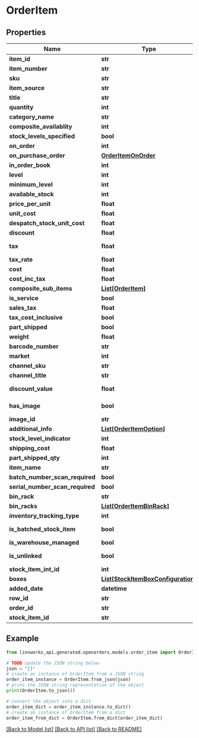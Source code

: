 # OrderItem


## Properties

Name | Type | Description | Notes
------------ | ------------- | ------------- | -------------
**item_id** | **str** |  | [optional] 
**item_number** | **str** |  | [optional] 
**sku** | **str** |  | [optional] 
**item_source** | **str** |  | [optional] 
**title** | **str** |  | [optional] 
**quantity** | **int** |  | [optional] 
**category_name** | **str** |  | [optional] 
**composite_availablity** | **int** |  | [optional] 
**stock_levels_specified** | **bool** |  | [optional] 
**on_order** | **int** |  | [optional] 
**on_purchase_order** | [**OrderItemOnOrder**](OrderItemOnOrder.md) |  | [optional] 
**in_order_book** | **int** |  | [optional] 
**level** | **int** |  | [optional] 
**minimum_level** | **int** |  | [optional] 
**available_stock** | **int** |  | [optional] 
**price_per_unit** | **float** |  | [optional] 
**unit_cost** | **float** |  | [optional] 
**despatch_stock_unit_cost** | **float** |  | [optional] 
**discount** | **float** |  | [optional] 
**tax** | **float** |  | [optional] [readonly] 
**tax_rate** | **float** |  | [optional] 
**cost** | **float** |  | [optional] 
**cost_inc_tax** | **float** |  | [optional] 
**composite_sub_items** | [**List[OrderItem]**](OrderItem.md) |  | [optional] 
**is_service** | **bool** |  | [optional] 
**sales_tax** | **float** |  | [optional] 
**tax_cost_inclusive** | **bool** |  | [optional] 
**part_shipped** | **bool** |  | [optional] 
**weight** | **float** |  | [optional] 
**barcode_number** | **str** |  | [optional] 
**market** | **int** |  | [optional] 
**channel_sku** | **str** |  | [optional] 
**channel_title** | **str** |  | [optional] 
**discount_value** | **float** |  | [optional] [readonly] 
**has_image** | **bool** |  | [optional] [readonly] 
**image_id** | **str** |  | [optional] 
**additional_info** | [**List[OrderItemOption]**](OrderItemOption.md) |  | [optional] 
**stock_level_indicator** | **int** |  | [optional] 
**shipping_cost** | **float** |  | [optional] 
**part_shipped_qty** | **int** |  | [optional] 
**item_name** | **str** |  | [optional] 
**batch_number_scan_required** | **bool** |  | [optional] 
**serial_number_scan_required** | **bool** |  | [optional] 
**bin_rack** | **str** |  | [optional] 
**bin_racks** | [**List[OrderItemBinRack]**](OrderItemBinRack.md) |  | [optional] 
**inventory_tracking_type** | **int** |  | [optional] 
**is_batched_stock_item** | **bool** |  | [optional] [readonly] 
**is_warehouse_managed** | **bool** |  | [optional] 
**is_unlinked** | **bool** |  | [optional] [readonly] 
**stock_item_int_id** | **int** |  | [optional] 
**boxes** | [**List[StockItemBoxConfiguration]**](StockItemBoxConfiguration.md) |  | [optional] 
**added_date** | **datetime** |  | [optional] 
**row_id** | **str** |  | [optional] 
**order_id** | **str** |  | [optional] 
**stock_item_id** | **str** |  | [optional] 

## Example

```python
from linnworks_api.generated.openorders.models.order_item import OrderItem

# TODO update the JSON string below
json = "{}"
# create an instance of OrderItem from a JSON string
order_item_instance = OrderItem.from_json(json)
# print the JSON string representation of the object
print(OrderItem.to_json())

# convert the object into a dict
order_item_dict = order_item_instance.to_dict()
# create an instance of OrderItem from a dict
order_item_from_dict = OrderItem.from_dict(order_item_dict)
```
[[Back to Model list]](../README.md#documentation-for-models) [[Back to API list]](../README.md#documentation-for-api-endpoints) [[Back to README]](../README.md)


